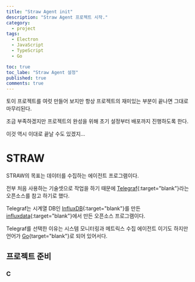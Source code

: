 ```yaml
---
title: "Straw Agent init"
description: "Straw Agent 프로젝트 시작."
category:
  - project
tags:
  - Electron
  - JavaScript
  - TypeScript
  - Go

toc: true
toc_labe: "Straw Agent 설정"
published: true 
comments: true
---
```


토이 프로젝트를 여럿 만들어 보지만 항상 프로젝트의 재미있는 부분이 끝나면 그대로 마무리된다.

조금 부족하겠지만 프로젝트의 완성을 위해 초기 설정부터 배포까지 진행하도록 한다.

이것 역시 이대로 끝날 수도 있겠지...

# STRAW
STRAW의 목표는 데이터를 수집하는 에이전트 프로그램이다.

전부 처음 사용하는 기술셋으로 작업을 하기 때문에 [Telegraf](https://github.com/influxdata/telegraf "Telegraf"){:target="blank"}라는 오픈소스를 참고 하기로 했다.

Telegraf는 시계열 DB인 [InfluxDB](https://github.com/influxdata/influxdb "InfluxDB"){:target="blank"}를 만든 [influxdata](https://www.influxdata.com/ "influxdata"){:target="blank"}에서 만든 오픈소스 프로그램이다.

Telegraf를 선택한 이유는 시스템 모니터링과 메트릭스 수집 에이전트 이기도 하지만 언어가 [Go](https://golang.org/ "Go"){target="blank"}로 되어 있어서다.

## 프로젝트 준비 

### C


